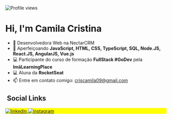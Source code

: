 
<p align="left"> <img src="https://komarev.com/ghpvc/?username=MyllaC&color=yellow" alt="Profile views" /> </p>
<h1 align="left">Hi, I'm Camila Cristina</h1>


- 🔭 Desenvolvedora Web na NectarCRM
- 🌱 Aperfeiçoando **JavaScript, HTML, CSS, TypeScript, SQL, Node.JS, React.JS, AngularJS, Vue.js**
- 💻 Participante do curso de formação **FullStack #GoDev** pela **ImãLearningPlace**
- 💻 Aluna da **RocketSeat**
- 📫 Entre em contato comigo: criscamila09@gmail.com



## &nbsp;Social Links

<p align="left" style="background:yellow">
<a href="https://www.linkedin.com/in/camila-alves-381a39173/" target="_blank">
  <img align="center" src="https://img.shields.io/badge/CamilaAlves-05122A?style=flat&logo=linkedin" alt="linkedin"/>
</a>
<a href="https://www.instagram.com/camilacris.oa/" target="_blank">
 <img align="center" src="https://img.shields.io/badge/-camilacris.oa-05122A?style=flat&logo=instagram" alt="instagram"/>
</a>
</p>

